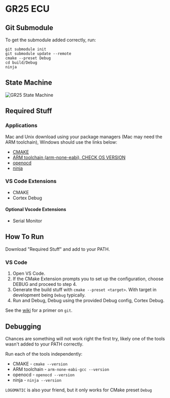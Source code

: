 # GR25 ECU

## Git Submodule
To get the submodule added correctly, run:
```
git submodule init
git submodule update --remote
cmake --preset Debug
cd build/Debug
ninja
```

## State Machine
![GR25 State Machine](/GR25StateMachine.png)
## Required Stuff
### Applications
Mac and Unix download using your package managers (Mac may need the ARM toolchain), Windows should use the links below:
* [CMAKE](https://cmake.org/download/)
* [ARM toolchain (arm-none-eabi), CHECK OS VERSION](https://developer.arm.com/downloads/-/arm-gnu-toolchain-downloads)
* [openocd](https://github.com/openocd-org/openocd/releases/tag/v0.12.0)
* [ninja](https://github.com/ninja-build/ninja/releases)
### VS Code Extensions
* CMAKE
* Cortex Debug
#### Optional Vscode Extensions
* Serial Monitor

## How To Run
Download "Required Stuff" and add to your PATH.
### VS Code
1. Open VS Code.
2. If the CMake Extension prompts you to set up the configuration, choose DEBUG and proceed to step 4.
3. Generate the build stuff with `cmake --preset <target>`. With target in development being `Debug` typically.
4. Run and Debug, Debug using the provided Debug config, Cortex Debug.

See the [wiki](https://wiki.gauchoracing.com/books/onboarding/page/git) for a primer on `git`.

## Debugging
Chances are something will not work right the first try, likely one of the tools wasn't added to your PATH correctly.

Run each of the tools independently:
* CMAKE - `cmake --version`
* ARM toolchain - `arm-none-eabi-gcc --version`
* openocd - `openocd --version`
* ninja - `ninja --version`

`LOGOMATIC` is also your friend, but it only works for CMake preset `Debug`
